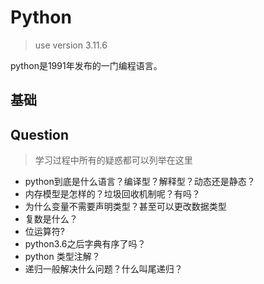 # Python
> use version 3.11.6

python是1991年发布的一门编程语言。


## 基础



## Question
> 学习过程中所有的疑惑都可以列举在这里

- python到底是什么语言？编译型？解释型？动态还是静态？
- 内存模型是怎样的？垃圾回收机制呢？有吗？
- 为什么变量不需要声明类型？甚至可以更改数据类型
- 复数是什么？
- 位运算符?
- python3.6之后字典有序了吗？
- python 类型注解？
- 递归一般解决什么问题？什么叫尾递归？